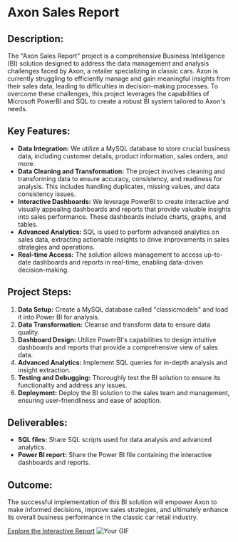 <!DOCTYPE html>
<html>
<head>
</head>
<body>
<h1>Axon Sales Report</h1>
  
<h2>Description:</h2>
<p>The "Axon Sales Report" project is a comprehensive Business Intelligence (BI) solution designed to address the data management and analysis challenges faced by Axon, a retailer specializing in classic cars. Axon is currently struggling to efficiently manage and gain meaningful insights from their sales data, leading to difficulties in decision-making processes. To overcome these challenges, this project leverages the capabilities of Microsoft PowerBI and SQL to create a robust BI system tailored to Axon's needs.

<h2>Key Features:</h2>
<ul>
  <li><strong>Data Integration:</strong> We utilize a MySQL database to store crucial business data, including customer details, product information, sales orders, and more.</li>
  <li><strong>Data Cleaning and Transformation:</strong> The project involves cleaning and transforming data to ensure accuracy, consistency, and readiness for analysis. This includes handling duplicates, missing values, and data consistency issues.</li>
  <li><strong>Interactive Dashboards:</strong> We leverage PowerBI to create interactive and visually appealing dashboards and reports that provide valuable insights into sales performance. These dashboards include charts, graphs, and tables.</li>
  <li><strong>Advanced Analytics:</strong> SQL is used to perform advanced analytics on sales data, extracting actionable insights to drive improvements in sales strategies and operations.</li>
  <li><strong>Real-time Access:</strong> The solution allows management to access up-to-date dashboards and reports in real-time, enabling data-driven decision-making.</li>
</ul>

<h2>Project Steps:</h2>
<ol>
  <li><strong>Data Setup:</strong> Create a MySQL database called "classicmodels" and load it into Power BI for analysis.</li>
  <li><strong>Data Transformation:</strong> Cleanse and transform data to ensure data quality.</li>
  <li><strong>Dashboard Design:</strong> Utilize PowerBI's capabilities to design intuitive dashboards and reports that provide a comprehensive view of sales data.</li>
  <li><strong>Advanced Analytics:</strong> Implement SQL queries for in-depth analysis and insight extraction.</li>
  <li><strong>Testing and Debugging:</strong> Thoroughly test the BI solution to ensure its functionality and address any issues.</li>
  <li><strong>Deployment:</strong> Deploy the BI solution to the sales team and management, ensuring user-friendliness and ease of adoption.</li>
</ol>

<h2>Deliverables:</h2>
<ul>
  <li><strong>SQL files:</strong> Share SQL scripts used for data analysis and advanced analytics.</li>
  <li><strong>Power BI report:</strong> Share the Power BI file containing the interactive dashboards and reports.</li>
</ul>

<h2>Outcome:</h2>
<p>The successful implementation of this BI solution will empower Axon to make informed decisions, improve sales strategies, and ultimately enhance its overall business performance in the classic car retail industry.</p>

</p>
<a href="https://www.novypro.com/project/axon--sales-analysis-project-power-bi" target="_blank">Explore the Interactive Report</a>

<img src="https://drive.google.com/uc?id=1LZdmYX8WUWDOEi0eyz2NJljzLbaVjTH0" alt="Your GIF">

</body>
</html>
